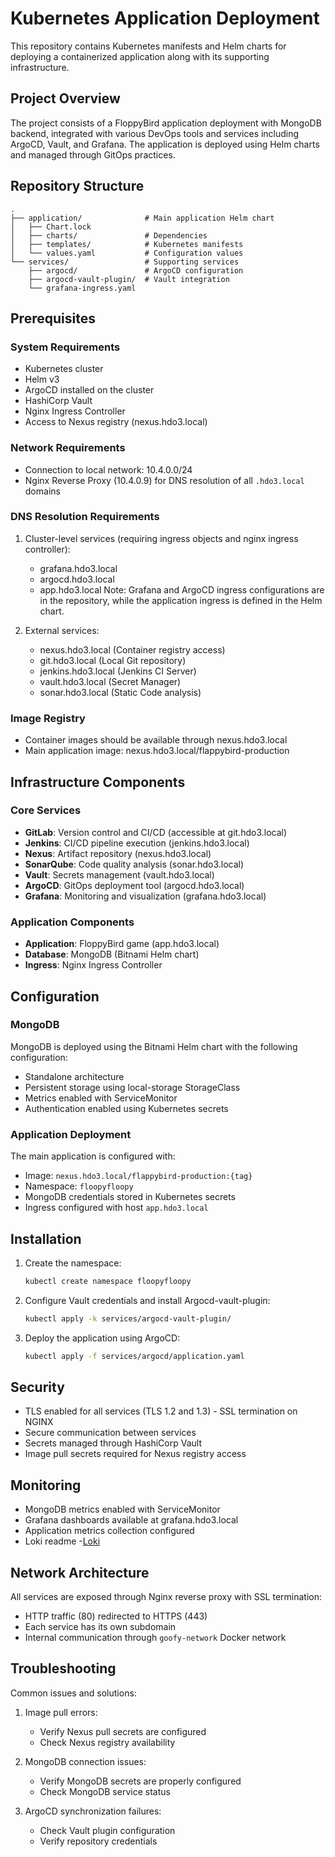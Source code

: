 # Kubernetes Application Deployment

This repository contains Kubernetes manifests and Helm charts for deploying a containerized application along with its supporting infrastructure.

## Project Overview

The project consists of a FloppyBird application deployment with MongoDB backend, integrated with various DevOps tools and services including ArgoCD, Vault, and Grafana. The application is deployed using Helm charts and managed through GitOps practices.

## Repository Structure

```
.
├── application/              # Main application Helm chart
│   ├── Chart.lock
│   ├── charts/               # Dependencies
│   ├── templates/            # Kubernetes manifests
│   └── values.yaml           # Configuration values
└── services/                 # Supporting services
    ├── argocd/               # ArgoCD configuration
    ├── argocd-vault-plugin/  # Vault integration
    └── grafana-ingress.yaml
```

## Prerequisites

### System Requirements

- Kubernetes cluster
- Helm v3
- ArgoCD installed on the cluster
- HashiCorp Vault
- Nginx Ingress Controller
- Access to Nexus registry (nexus.hdo3.local)

### Network Requirements

- Connection to local network: 10.4.0.0/24
- Nginx Reverse Proxy (10.4.0.9) for DNS resolution of all `.hdo3.local` domains

### DNS Resolution Requirements

1. Cluster-level services (requiring ingress objects and nginx ingress controller):
   - grafana.hdo3.local
   - argocd.hdo3.local
   - app.hdo3.local
   Note: Grafana and ArgoCD ingress configurations are in the repository, while the application ingress is defined in the Helm chart.

2. External services:
   - nexus.hdo3.local (Container registry access)
   - git.hdo3.local (Local Git repository)
   - jenkins.hdo3.local (Jenkins CI Server)
   - vault.hdo3.local (Secret Manager)
   - sonar.hdo3.local (Static Code analysis)

### Image Registry

- Container images should be available through nexus.hdo3.local
- Main application image: nexus.hdo3.local/flappybird-production

## Infrastructure Components

### Core Services

- **GitLab**: Version control and CI/CD (accessible at git.hdo3.local)
- **Jenkins**: CI/CD pipeline execution (jenkins.hdo3.local)
- **Nexus**: Artifact repository (nexus.hdo3.local)
- **SonarQube**: Code quality analysis (sonar.hdo3.local)
- **Vault**: Secrets management (vault.hdo3.local)
- **ArgoCD**: GitOps deployment tool (argocd.hdo3.local)
- **Grafana**: Monitoring and visualization (grafana.hdo3.local)

### Application Components

- **Application**: FloppyBird game (app.hdo3.local)
- **Database**: MongoDB (Bitnami Helm chart)
- **Ingress**: Nginx Ingress Controller

## Configuration

### MongoDB

MongoDB is deployed using the Bitnami Helm chart with the following configuration:

- Standalone architecture
- Persistent storage using local-storage StorageClass
- Metrics enabled with ServiceMonitor
- Authentication enabled using Kubernetes secrets

### Application Deployment

The main application is configured with:

- Image: `nexus.hdo3.local/flappybird-production:{tag}`
- Namespace: `floopyfloopy`
- MongoDB credentials stored in Kubernetes secrets
- Ingress configured with host `app.hdo3.local`

## Installation

1. Create the namespace:

   ```bash
   kubectl create namespace floopyfloopy
   ```

2. Configure Vault credentials and install Argocd-vault-plugin:

   ```bash
   kubectl apply -k services/argocd-vault-plugin/
   ```

3. Deploy the application using ArgoCD:

   ```bash
   kubectl apply -f services/argocd/application.yaml
   ```

## Security

- TLS enabled for all services (TLS 1.2 and 1.3) - SSL termination on NGINX
- Secure communication between services
- Secrets managed through HashiCorp Vault
- Image pull secrets required for Nexus registry access

## Monitoring

- MongoDB metrics enabled with ServiceMonitor
- Grafana dashboards available at grafana.hdo3.local
- Application metrics collection configured
- Loki readme -[Loki](Loki.md)

## Network Architecture

All services are exposed through Nginx reverse proxy with SSL termination:

- HTTP traffic (80) redirected to HTTPS (443)
- Each service has its own subdomain
- Internal communication through `goofy-network` Docker network

## Troubleshooting

Common issues and solutions:

1. Image pull errors:
   - Verify Nexus pull secrets are configured
   - Check Nexus registry availability

2. MongoDB connection issues:
   - Verify MongoDB secrets are properly configured
   - Check MongoDB service status

3. ArgoCD synchronization failures:
   - Check Vault plugin configuration
   - Verify repository credentials

